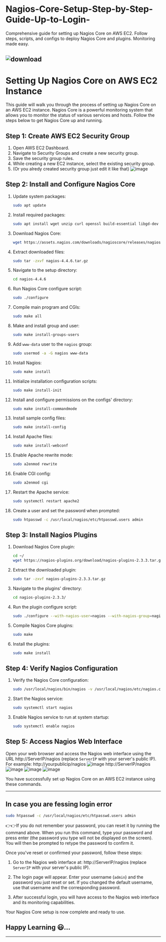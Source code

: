 # Nagios-Core-Setup-Step-by-Step-Guide-Up-to-Login-
Comprehensive guide for setting up Nagios Core on AWS EC2. Follow steps, scripts, and configs to deploy Nagios Core and plugins. Monitoring made easy.

![download](https://github.com/vishal815/Nagios-Core-Setup-Step-by-Step-Guide-Up-to-Login-/assets/83393190/47759b16-b655-4c5b-8e30-da55cab9c601)
---

# Setting Up Nagios Core on AWS EC2 Instance

This guide will walk you through the process of setting up Nagios Core on an AWS EC2 instance. Nagios Core is a powerful monitoring system that allows you to monitor the status of various services and hosts. Follow the steps below to get Nagios Core up and running.

## Step 1: Create AWS EC2 Security Group

1. Open AWS EC2 Dashboard.
2. Navigate to Security Groups and create a new security group.
3. Save the security group rules.
4. While creating a new EC2 instance, select the existing security group.
5. (Or you alredy created security group just edit it like that)
   ![image](https://github.com/vishal815/Nagios-Core-Setup-Step-by-Step-Guide-Up-to-Login-/assets/83393190/8eb8b806-a4d9-4fee-8a91-9037921f57de)








## Step 2: Install and Configure Nagios Core

1. Update system packages:

   ```sh
   sudo apt update
   ```

2. Install required packages:

   ```sh
   sudo apt install wget unzip curl openssl build-essential libgd-dev libssl-dev libapache2-mod-php php-gd php apache2 -y
   ```

3. Download Nagios Core:

   ```sh
   wget https://assets.nagios.com/downloads/nagioscore/releases/nagios-4.4.6.tar.gz
   ```

4. Extract downloaded files:

   ```sh
   sudo tar -zxvf nagios-4.4.6.tar.gz
   ```

5. Navigate to the setup directory:

   ```sh
   cd nagios-4.4.6
   ```

6. Run Nagios Core configure script:

   ```sh
   sudo ./configure
   ```

7. Compile main program and CGIs:

   ```sh
   sudo make all
   ```

8. Make and install group and user:

   ```sh
   sudo make install-groups-users
   ```

9. Add `www-data` user to the `nagios` group:

   ```sh
   sudo usermod -a -G nagios www-data
   ```

10. Install Nagios:

    ```sh
    sudo make install
    ```

11. Initialize installation configuration scripts:

    ```sh
    sudo make install-init
    ```

12. Install and configure permissions on the configs' directory:

    ```sh
    sudo make install-commandmode
    ```

13. Install sample config files:

    ```sh
    sudo make install-config
    ```

14. Install Apache files:

    ```sh
    sudo make install-webconf
    ```

15. Enable Apache rewrite mode:

    ```sh
    sudo a2enmod rewrite
    ```

16. Enable CGI config:

    ```sh
    sudo a2enmod cgi
    ```

17. Restart the Apache service:

    ```sh
    sudo systemctl restart apache2
    ```

18. Create a user and set the password when prompted:

    ```sh
    sudo htpasswd -c /usr/local/nagios/etc/htpasswd.users admin
    ```

## Step 3: Install Nagios Plugins

1. Download Nagios Core plugin:

   ```sh
   cd ~/
   wget https://nagios-plugins.org/download/nagios-plugins-2.3.3.tar.gz
   ```

2. Extract the downloaded plugin:

   ```sh
   sudo tar -zxvf nagios-plugins-2.3.3.tar.gz
   ```

3. Navigate to the plugins' directory:

   ```sh
   cd nagios-plugins-2.3.3/
   ```

4. Run the plugin configure script:

   ```sh
   sudo ./configure --with-nagios-user=nagios --with-nagios-group=nagios
   ```

5. Compile Nagios Core plugins:

   ```sh
   sudo make
   ```

6. Install the plugins:

   ```sh
   sudo make install
   ```

## Step 4: Verify Nagios Configuration

1. Verify the Nagios Core configuration:

   ```sh
   sudo /usr/local/nagios/bin/nagios -v /usr/local/nagios/etc/nagios.cfg
   ```

2. Start the Nagios service:

   ```sh
   sudo systemctl start nagios
   ```

3. Enable Nagios service to run at system startup:

   ```sh
   sudo systemctl enable nagios
   ```

## Step 5: Access Nagios Web Interface

Open your web browser and access the Nagios web interface using the URL http://ServerIP/nagios (replace `ServerIP` with your server's public IP). For example: http://yourpublicip/nagios
![image](https://github.com/vishal815/Nagios-Core-Setup-Step-by-Step-Guide-Up-to-Login-/assets/83393190/ddb70943-df0c-4956-81c9-49ee64f57c91)
http://ServerIP/nagios
![image](https://github.com/vishal815/Nagios-Core-Setup-Step-by-Step-Guide-Up-to-Login-/assets/83393190/bbfb9587-5921-4dc9-b561-fd31910e612a)
![image](https://github.com/vishal815/Nagios-Core-Setup-Step-by-Step-Guide-Up-to-Login-/assets/83393190/7f9151ef-959a-4333-b955-9db51dc184c9)
![image](https://github.com/vishal815/Nagios-Core-Setup-Step-by-Step-Guide-Up-to-Login-/assets/83393190/cf5f5d6c-3786-4537-a0e2-0eef899b489e)


You have successfully set up Nagios Core on an AWS EC2 instance using these commands.

---




## In case you are fessing login error 


```sh
sudo htpasswd -c /usr/local/nagios/etc/htpasswd.users admin
```

👉👉If you do not remember your password, you can reset it by running the command above. When you run this command, type your password and press enter (the password you type will not be displayed on the screen). You will then be prompted to retype the password to confirm it.



Once you've reset or confirmed your password, follow these steps:

1. Go to the Nagios web interface at: http://ServerIP/nagios (replace `ServerIP` with your server's public IP).

2. The login page will appear. Enter your username (`admin`) and the password you just reset or set. If you changed the default username, use that username and the corresponding password.

3. After successful login, you will have access to the Nagios web interface and its monitoring capabilities.

Your Nagios Core setup is now complete and ready to use.

## Happy Learning 😃...

---
